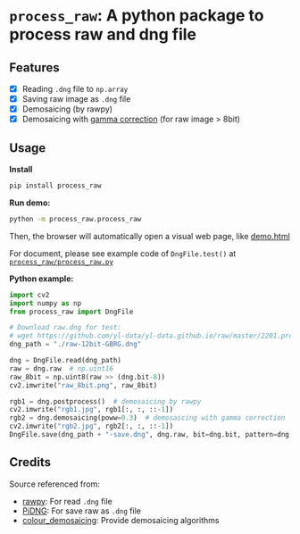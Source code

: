 # `process_raw`: A python package to process raw and dng file

## Features
- [x] Reading `.dng` file to `np.array`
- [x] Saving raw image as `.dng` file
- [x] Demosaicing (by rawpy)
- [x] Demosaicing with [gamma correction](https://en.wikipedia.org/wiki/Gamma_correction) (for raw image > 8bit)

## Usage 
**Install**
```bash
pip install process_raw 
```

**Run demo:**
```bash
python -m process_raw.process_raw
```
Then, the browser will automatically open a visual web page, like [demo.html](https://yl-data.github.io/2201.process_raw/raw_simple_Malvar2004_pow0.3/)

For document, please see example code of `DngFile.test()` at [`process_raw/process_raw.py`](process_raw/process_raw.py#L186)

**Python example:**
```Python
import cv2
import numpy as np
from process_raw import DngFile

# Download raw.dng for test:
# wget https://github.com/yl-data/yl-data.github.io/raw/master/2201.process_raw/raw-12bit-GBRG.dng
dng_path = "./raw-12bit-GBRG.dng"

dng = DngFile.read(dng_path)
raw = dng.raw  # np.uint16
raw_8bit = np.uint8(raw >> (dng.bit-8))
cv2.imwrite("raw_8bit.png", raw_8bit)

rgb1 = dng.postprocess()  # demosaicing by rawpy
cv2.imwrite("rgb1.jpg", rgb1[:, :, ::-1])
rgb2 = dng.demosaicing(poww=0.3)  # demosaicing with gamma correction
cv2.imwrite("rgb2.jpg", rgb2[:, :, ::-1])
DngFile.save(dng_path + "-save.dng", dng.raw, bit=dng.bit, pattern=dng.pattern)
```
## Credits
Source referenced from:
- [rawpy](https://github.com/letmaik/rawpy): For read `.dng` file
- [PiDNG](https://github.com/schoolpost/PiDNG): For save raw as `.dng` file
- [colour_demosaicing](https://github.com/colour-science/colour-demosaicing): Provide demosaicing algorithms
